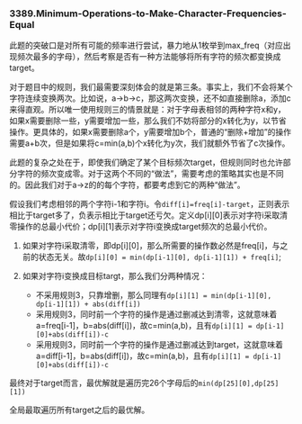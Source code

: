 ### 3389.Minimum-Operations-to-Make-Character-Frequencies-Equal

此题的突破口是对所有可能的频率进行尝试，暴力地从1枚举到max_freq（对应出现频次最多的字母），然后考察是否有一种方法能够将所有字符的频次都变换成target。

对于题目中的规则，我们最需要深刻体会的就是第三条。事实上，我们不会将某个字符连续变换两次。比如说，a->b->c，那这两次变换，还不如直接删除a，添加c来得直观。所以唯一使用规则三的情景就是：对于字母表相邻的两种字符x和y，如果x需要删除一些，y需要增加一些，那么我们不妨将部分的x转化为y，以节省操作。更具体的，如果x需要删除a个，y需要增加b个，普通的“删除+增加”的操作需要a+b次，但是如果将c=min(a,b)个x转化为y次，我们就额外节省了c次操作。

此题的复杂之处在于，即使我们确定了某个目标频次target，但规则同时也允许部分字符的频次变成零。对于这两个不同的“做法”，需要考虑的策略其实也是不同的。因此我们对于a->z的的每个字符，都要考虑到它的两种“做法”。

假设我们考虑相邻的两个字符i-1和字符i。令`diff[i]=freq[i]-target`，正则表示相比于target多了，负表示相比于target还亏欠。定义dp[i][0]表示对字符i采取清零操作的总最小代价；dp[i][1]表示对字符i变换成target频次的总最小代价。

1. 如果对字符i采取清零，即dp[i][0]，那么所需要的操作数必然是freq[i]，与之前的状态无关。故`dp[i][0] = min(dp[i-1][0], dp[i-1][1]) + freq[i]`;
   
2. 如果对字符i变换成目标targt，那么我们分两种情况：
    * 不采用规则3，只靠增删，那么同理有`dp[i][1] = min(dp[i-1][0], dp[i-1][1]) + abs(diff[i])`
    * 采用规则3，同时前一个字符的操作是通过删减达到清零，这就意味着a=freq[i-1]，b=abs(diff[i])，故c=min(a,b)，且有`dp[i][1] = dp[i-1][0]+abs(diff[i])-c`
    * 采用规则3，同时前一个字符的操作是通过删减达到target，这就意味着a=diff[i-1]，b=abs(diff[i])，故c=min(a,b)，且有`dp[i][1] = dp[i-1][0]+abs(diff[i])-c`
  
最终对于target而言，最优解就是遍历完26个字母后的`min(dp[25][0],dp[25][1])`

全局最取遍历所有target之后的最优解。
